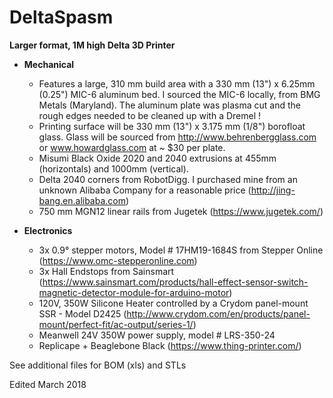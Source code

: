 # DeltaSpasm

**Larger format, 1M high Delta 3D Printer**
- **Mechanical**
  - Features a large, 310 mm build area with a 330 mm (13") x 6.25mm (0.25") MIC-6 aluminum bed.  I sourced the MIC-6 locally, from BMG Metals (Maryland).  The aluminum plate was plasma cut and the rough edges needed to be cleaned up with a Dremel !  
  - Printing surface will be 330 mm (13") x 3.175 mm (1/8") borofloat glass.  Glass will be sourced from http://www.behrenbergglass.com or www.howardglass.com at ~ $30 per plate.
  - Misumi Black Oxide 2020 and 2040 extrusions at 455mm (horizontals) and 1000mm (vertical).  
  - Delta 2040 corners from RobotDigg.  I purchased mine from an unknown Alibaba Company for a reasonable price (http://jing-bang.en.alibaba.com) 
  - 750 mm MGN12 linear rails from Jugetek (https://www.jugetek.com/) 

- **Electronics**
  - 3x 0.9° stepper motors, Model # 17HM19-1684S from Stepper Online (https://www.omc-stepperonline.com)
  - 3x Hall Endstops from Sainsmart (https://www.sainsmart.com/products/hall-effect-sensor-switch-magnetic-detector-module-for-arduino-motor)
  - 120V, 350W Silicone Heater controlled by a Crydom panel-mount SSR - Model D2425 (http://www.crydom.com/en/products/panel-mount/perfect-fit/ac-output/series-1/)
  - Meanwell 24V 350W power supply, model # LRS-350-24
  - Replicape + Beaglebone Black (https://www.thing-printer.com/)

See additional files  for BOM (xls) and STLs

Edited March 2018
